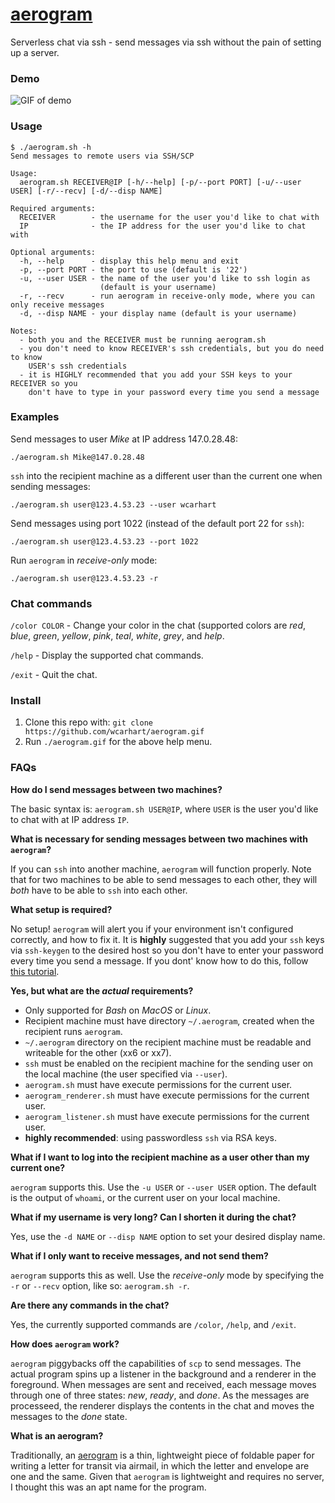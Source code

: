 # [aerogram](https://en.wikipedia.org/wiki/Aerogram)
Serverless chat via ssh - send messages via ssh without the pain of setting up a server.

### Demo
![GIF of demo](demo.gif)

### Usage
```
$ ./aerogram.sh -h
Send messages to remote users via SSH/SCP

Usage:
  aerogram.sh RECEIVER@IP [-h/--help] [-p/--port PORT] [-u/--user USER] [-r/--recv] [-d/--disp NAME]

Required arguments:
  RECEIVER        - the username for the user you'd like to chat with
  IP              - the IP address for the user you'd like to chat with

Optional arguments:
  -h, --help      - display this help menu and exit
  -p, --port PORT - the port to use (default is '22')
  -u, --user USER - the name of the user you'd like to ssh login as 
                    (default is your username)
  -r, --recv      - run aerogram in receive-only mode, where you can only receive messages
  -d, --disp NAME - your display name (default is your username)

Notes:
  - both you and the RECEIVER must be running aerogram.sh
  - you don't need to know RECEIVER's ssh credentials, but you do need to know
    USER's ssh credentials
  - it is HIGHLY recommended that you add your SSH keys to your RECEIVER so you
    don't have to type in your password every time you send a message
```

### Examples
Send messages to user *Mike* at IP address 147.0.28.48:
```
./aerogram.sh Mike@147.0.28.48
```
`ssh` into the recipient machine as a different user than the current one when sending messages:
```
./aerogram.sh user@123.4.53.23 --user wcarhart
```
Send messages using port 1022 (instead of the default port 22 for `ssh`):
```
./aerogram.sh user@123.4.53.23 --port 1022
```
Run `aerogram` in *receive-only* mode:
```
./aerogram.sh user@123.4.53.23 -r
```

### Chat commands
`/color COLOR` - Change your color in the chat (supported colors are *red*, *blue*, *green*, *yellow*, *pink*, *teal*, *white*, *grey*, and *help*.

`/help` - Display the supported chat commands.

`/exit` - Quit the chat.

### Install
1. Clone this repo with: `git clone https://github.com/wcarhart/aerogram.gif`
2. Run `./aerogram.gif` for the above help menu.

### FAQs
**How do I send messages between two machines?**

The basic syntax is: `aerogram.sh USER@IP`, where `USER` is the user you'd like to chat with at IP address `IP`.

**What is necessary for sending messages between two machines with `aerogram`?**

If you can `ssh` into another machine, `aerogram` will function properly. Note that for two machines to be able to send messages to each other, they will *both* have to be able to `ssh` into each other.

**What setup is required?**

No setup! `aerogram` will alert you if your environment isn't configured correctly, and how to fix it. It is **highly** suggested that you add your `ssh` keys via `ssh-keygen` to the desired host so you don't have to enter your password every time you send a message. If you dont' know how to do this, follow [this tutorial](https://askubuntu.com/a/46935/838525).

**Yes, but what are the *actual* requirements?**
* Only supported for *Bash* on *MacOS* or *Linux*.
* Recipient machine must have directory `~/.aerogram`, created when the recipient runs `aerogram`.
* `~/.aerogram` directory on the recipient machine must be readable and writeable for the other (xx6 or xx7).
* `ssh` must be enabled on the recipient machine for the sending user on the local machine (the user specified via `--user`).
* `aerogram.sh` must have execute permissions for the current user.
* `aerogram_renderer.sh` must have execute permissions for the current user.
* `aerogram_listener.sh` must have execute permissions for the current user.
* **highly recommended**: using passwordless `ssh` via RSA keys.

**What if I want to log into the recipient machine as a user other than my current one?**

`aerogram` supports this. Use the `-u USER` or `--user USER` option. The default is the output of `whoami`, or the current user on your local machine.

**What if my username is very long? Can I shorten it during the chat?**

Yes, use the `-d NAME` or `--disp NAME` option to set your desired display name.

**What if I only want to receive messages, and not send them?**

`aerogram` supports this as well. Use the *receive-only* mode by specifying the `-r` or `--recv` option, like so: `aerogram.sh -r`.

**Are there any commands in the chat?**

Yes, the currently supported commands are `/color`, `/help`, and `/exit`.

**How does `aerogram` work?**

`aerogram` piggybacks off the capabilities of `scp` to send messages. The actual program spins up a listener in the background and a renderer in the foreground. When messages are sent and received, each message moves through one of three states: *new*, *ready*, and *done*. As the messages are processeed, the renderer displays the contents in the chat and moves the messages to the *done* state.

**What is an aerogram?**

Traditionally, an [aerogram](https://en.wikipedia.org/wiki/Aerogram) is a thin, lightweight piece of foldable paper for writing a letter for transit via airmail, in which the letter and envelope are one and the same. Given that `aerogram` is lightweight and requires no server, I thought this was an apt name for the program.
